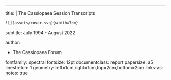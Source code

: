 ---
title: |
    The Cassiopaea Session Transcripts
    
    ![](assets/cover.svg){width=7cm}  
subtitle: July 1994 - August 2022

author:
- The Cassiopaea Forum

fontfamily: spectral
fontsize: 12pt
documentclass: report
papersize: a5
linestretch: 1
geometry: left=1cm,right=1cm,top=2cm,bottom=2cm
links-as-notes: true
